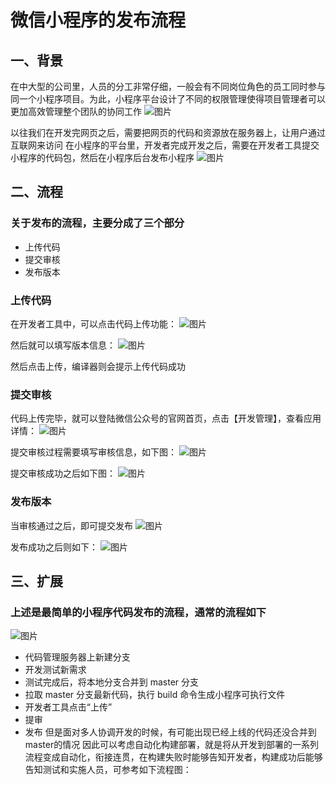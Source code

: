 
# 微信小程序的发布流程

## 一、背景

在中大型的公司里，人员的分工非常仔细，一般会有不同岗位角色的员工同时参与同一个小程序项目。为此，小程序平台设计了不同的权限管理使得项目管理者可以更加高效管理整个团队的协同工作
![图片](../../assets/westore/release1.webp)

以往我们在开发完网页之后，需要把网页的代码和资源放在服务器上，让用户通过互联网来访问
在小程序的平台里，开发者完成开发之后，需要在开发者工具提交小程序的代码包，然后在小程序后台发布小程序
![图片](../../assets/westore/release2.webp)

## 二、流程

### 关于发布的流程，主要分成了三个部分

* 上传代码
* 提交审核
* 发布版本

### 上传代码

在开发者工具中，可以点击代码上传功能：
![图片](../../assets/westore/release3.webp)

然后就可以填写版本信息：
![图片](../../assets/westore/release4.webp)

然后点击上传，编译器则会提示上传代码成功

### 提交审核

代码上传完毕，就可以登陆微信公众号的官网首页，点击【开发管理】，查看应用详情：
![图片](../../assets/westore/release5.webp)

提交审核过程需要填写审核信息，如下图：
![图片](../../assets/westore/release6.webp)

提交审核成功之后如下图：
![图片](../../assets/westore/release7.webp)

### 发布版本

当审核通过之后，即可提交发布
![图片](../../assets/westore/release8.webp)

发布成功之后则如下：
![图片](../../assets/westore/release9.webp)

## 三、扩展

### 上述是最简单的小程序代码发布的流程，通常的流程如下

![图片](../../assets/westore/release10.webp)

* 代码管理服务器上新建分支
* 开发测试新需求
* 测试完成后，将本地分支合并到 master 分支
* 拉取 master 分支最新代码，执行 build 命令生成小程序可执行文件
* 开发者工具点击“上传”
* 提审
* 发布
但是面对多人协调开发的时候，有可能出现已经上线的代码还没合并到master的情况
因此可以考虑自动化构建部署，就是将从开发到部署的一系列流程变成自动化，衔接连贯，在构建失败时能够告知开发者，构建成功后能够告知测试和实施人员，可参考如下流程图：
